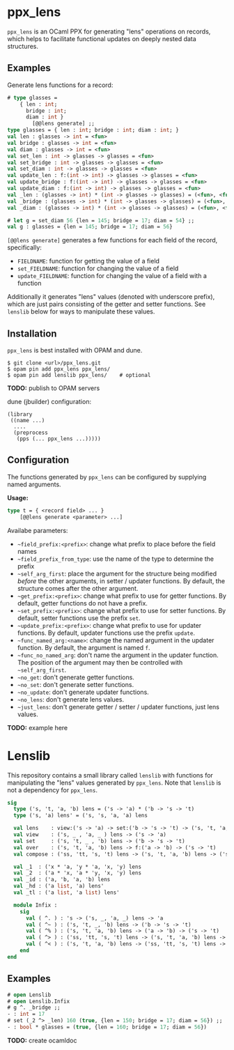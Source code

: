 # ppx_lens

`ppx_lens` is an OCaml PPX for generating "lens" operations on records, which
helps to facilitate functional updates on deeply nested data structures.

## Examples

Generate lens functions for a record:

```ocaml
# type glasses =
    { len : int;
      bridge : int;
      diam : int }
        [@@lens generate] ;;
type glasses = { len : int; bridge : int; diam : int; }
val len : glasses -> int = <fun>
val bridge : glasses -> int = <fun>
val diam : glasses -> int = <fun>
val set_len : int -> glasses -> glasses = <fun>
val set_bridge : int -> glasses -> glasses = <fun>
val set_diam : int -> glasses -> glasses = <fun>
val update_len : f:(int -> int) -> glasses -> glasses = <fun>
val update_bridge : f:(int -> int) -> glasses -> glasses = <fun>
val update_diam : f:(int -> int) -> glasses -> glasses = <fun>
val _len : (glasses -> int) * (int -> glasses -> glasses) = (<fun>, <fun>)
val _bridge : (glasses -> int) * (int -> glasses -> glasses) = (<fun>, <fun>)
val _diam : (glasses -> int) * (int -> glasses -> glasses) = (<fun>, <fun>)

# let g = set_diam 56 {len = 145; bridge = 17; diam = 54} ;;
val g : glasses = {len = 145; bridge = 17; diam = 56}
```

`[@@lens generate]` generates a few functions for each field of the record, specifically:

  - `FIELDNAME`: function for getting the value of a field
  - `set_FIELDNAME`: function for changing the value of a field
  - `update_FIELDNAME`: function for changing the value of a field with a function

Additionally it generates "lens" values (denoted with underscore prefix), which are just
pairs consisting of the getter and setter functions. See `lenslib` below for ways to
manipulate these values.

## Installation

`ppx_lens` is best installed with OPAM and dune.

```shell
$ git clone <url>/ppx_lens.git
$ opam pin add ppx_lens ppx_lens/
$ opam pin add lenslib ppx_lens/    # optional
```

**TODO:** publish to OPAM servers

dune (jbuilder) configuration:

```
(library
 ((name ...)
  ....
  (preprocess
   (pps (... ppx_lens ...)))))
```

## Configuration

The functions generated by `ppx_lens` can be configured by supplying named arguments.

**Usage:**

```ocaml
type t = { <record field> ... }
    [@@lens generate <parameter> ...]
```

Availabe parameters:

  - `~field_prefix:<prefix>`: change what prefix to place before the field names
  - `~field_prefix_from_type`: use the name of the type to determine the prefix
  - `~self_arg_first`: place the argument for the structure being modified
    _before_ the other arguments, in setter / updater functions. By default, the
    structure comes after the other argument.
  - `~get_prefix:<prefix>`: change what prefix to use for getter functions. By
    default, getter functions do not have a prefix.
  - `~set_prefix:<prefix>`: change what prefix to use for setter functions. By
    default, setter functions use the prefix `set`.
  - `~update_prefix:<prefix>`: change what prefix to use for updater functions. By
    default, updater functions use the prefix `update`.
  - `~func_named_arg:<name>`: change the named argument in the updater function. By
    default, the argument is named `f`.
  - `~func_no_named_arg`: don't name the argument in the updater function. The position
    of the argument may then be controlled with `~self_arg_first`.
  - `~no_get`: don't generate getter functions.
  - `~no_set`: don't generate setter functions.
  - `~no_update`: don't generate updater functions.
  - `~no_lens`: don't generate lens values.
  - `~just_lens`: don't generate getter / setter / updater functions, just lens values.

**TODO:** example here

# Lenslib

This repository contains a small library called `lenslib` with functions for manipulating
the "lens" values generated by `ppx_lens`. Note that `lenslib` is not a dependency for
`ppx_lens`.

```ocaml
sig
  type ('s, 't, 'a, 'b) lens = ('s -> 'a) * ('b -> 's -> 't)
  type ('s, 'a) lens' = ('s, 's, 'a, 'a) lens

  val lens    : view:('s -> 'a) -> set:('b -> 's -> 't) -> ('s, 't, 'a, 'b) lens
  val view    : ('s, _ , 'a, _ ) lens -> ('s -> 'a)
  val set     : ('s, 't, _ , 'b) lens -> ('b -> 's -> 't)
  val over    : ('s, 't, 'a, 'b) lens -> f:('a -> 'b) -> ('s -> 't)
  val compose : ('ss, 'tt, 's, 't) lens -> ('s, 't, 'a, 'b) lens -> ('ss, 'tt, 'a, 'b) lens

  val _1  : ('x * 'a, 'y * 'a, 'x, 'y) lens
  val _2  : ('a * 'x, 'a * 'y, 'x, 'y) lens
  val _id : ('a, 'b, 'a, 'b) lens
  val _hd : ('a list, 'a) lens'
  val _tl : ('a list, 'a list) lens'

  module Infix :
    sig
      val ( ^. ) : 's -> ('s, _, 'a, _) lens -> 'a
      val ( ^~ ) : ('s, 't, _, 'b) lens -> ('b -> 's -> 't)
      val ( ^% ) : ('s, 't, 'a, 'b) lens -> ('a -> 'b) -> ('s -> 't)
      val ( ^> ) : ('ss, 'tt, 's, 't) lens -> ('s, 't, 'a, 'b) lens -> ('ss, 'tt, 'a, 'b) lens
      val ( ^< ) : ('s, 't, 'a, 'b) lens -> ('ss, 'tt, 's, 't) lens -> ('ss, 'tt, 'a, 'b) lens
    end
end
```

## Examples

```ocaml
# open Lenslib
# open Lenslib.Infix
# g ^. _bridge ;;
- : int = 17
# set (_2 ^> _len) 160 (true, {len = 150; bridge = 17; diam = 56}) ;;
- : bool * glasses = (true, {len = 160; bridge = 17; diam = 56})
```

**TODO:** create ocamldoc
